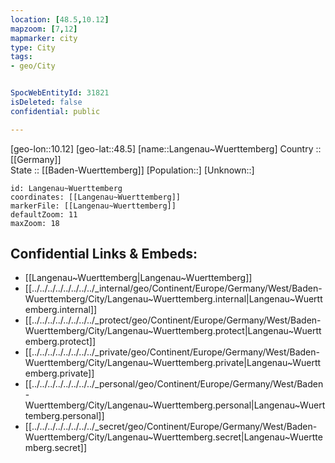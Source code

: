 ```yaml
---
location: [48.5,10.12] 
mapzoom: [7,12] 
mapmarker: city 
type: City
tags:
- geo/City


SpocWebEntityId: 31821
isDeleted: false
confidential: public

---
```

[geo-lon::10.12] 
[geo-lat::48.5] 
[name::Langenau~Wuerttemberg] 
Country :: [[Germany]]  
State :: [[Baden-Wuerttemberg]] 
[Population::] 
[Unknown::] 


```leaflet
id: Langenau~Wuerttemberg
coordinates: [[Langenau~Wuerttemberg]] 
markerFile: [[Langenau~Wuerttemberg]] 
defaultZoom: 11 
maxZoom: 18
```


## Confidential Links & Embeds: 
- [[Langenau~Wuerttemberg|Langenau~Wuerttemberg]]  
- [[../../../../../../../../_internal/geo/Continent/Europe/Germany/West/Baden-Wuerttemberg/City/Langenau~Wuerttemberg.internal|Langenau~Wuerttemberg.internal]] 
- [[../../../../../../../../_protect/geo/Continent/Europe/Germany/West/Baden-Wuerttemberg/City/Langenau~Wuerttemberg.protect|Langenau~Wuerttemberg.protect]] 
- [[../../../../../../../../_private/geo/Continent/Europe/Germany/West/Baden-Wuerttemberg/City/Langenau~Wuerttemberg.private|Langenau~Wuerttemberg.private]] 
- [[../../../../../../../../_personal/geo/Continent/Europe/Germany/West/Baden-Wuerttemberg/City/Langenau~Wuerttemberg.personal|Langenau~Wuerttemberg.personal]] 
- [[../../../../../../../../_secret/geo/Continent/Europe/Germany/West/Baden-Wuerttemberg/City/Langenau~Wuerttemberg.secret|Langenau~Wuerttemberg.secret]] 
